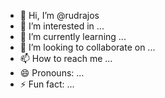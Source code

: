 - 👋 Hi, I’m @rudrajos
- 👀 I’m interested in ...
- 🌱 I’m currently learning ...
- 💞️ I’m looking to collaborate on ...
- 📫 How to reach me ...
- 😄 Pronouns: ...
- ⚡ Fun fact: ...

<!---
rudrajos/rudrajos is a ✨ special ✨ repository because its `README.md` (this file) appears on your GitHub profile.
You can click the Preview link to take a look at your changes.
--->

